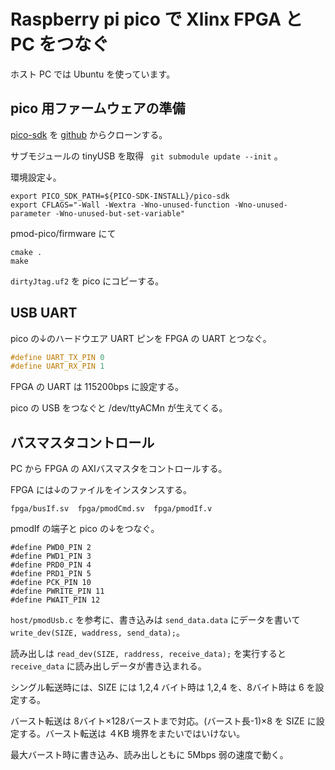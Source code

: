 # Raspberry pi pico で Xlinx FPGA と PC をつなぐ

ホスト PC では Ubuntu を使っています。

## pico 用ファームウェアの準備

[pico-sdk](https://raspberrypi.github.io/pico-sdk-doxygen/) を [github](https://github.com/raspberrypi/pico-sdk.git) からクローンする。

サブモジュールの tinyUSB を取得 ` git submodule update --init` 。

環境設定↓。

```shell
export PICO_SDK_PATH=${PICO-SDK-INSTALL}/pico-sdk
export CFLAGS="-Wall -Wextra -Wno-unused-function -Wno-unused-parameter -Wno-unused-but-set-variable"
```

pmod-pico/firmware にて

```shell
cmake .
make
```

`dirtyJtag.uf2` を pico にコピーする。

## USB UART

pico の↓のハードウエア UART ピンを FPGA の UART とつなぐ。

```c
#define UART_TX_PIN 0
#define UART_RX_PIN 1
```

FPGA の UART は 115200bps に設定する。

pico の USB をつなぐと /dev/ttyACMn が生えてくる。

## バスマスタコントロール

PC から FPGA の AXIバスマスタをコントロールする。

FPGA には↓のファイルをインスタンスする。

```
fpga/busIf.sv  fpga/pmodCmd.sv  fpga/pmodIf.v
```

pmodIf の端子と pico の↓をつなぐ。

```
#define PWD0_PIN 2
#define PWD1_PIN 3
#define PRD0_PIN 4
#define PRD1_PIN 5
#define PCK_PIN 10
#define PWRITE_PIN 11
#define PWAIT_PIN 12
```

`host/pmodUsb.c` を参考に、書き込みは `send_data.data` にデータを書いて `write_dev(SIZE, waddress, send_data);`。

読み出しは `read_dev(SIZE, raddress, receive_data);` を実行すると `receive_data` に読み出しデータが書き込まれる。

シングル転送時には、SIZE には 1,2,4 バイト時は 1,2,4 を、8バイト時は 6 を設定する。

バースト転送は 8バイト×128バーストまで対応。(バースト長-1)×8 を SIZE に設定する。バースト転送は ４KB 境界をまたいではいけない。

最大バースト時に書き込み、読み出しともに 5Mbps 弱の速度で動く。

 
